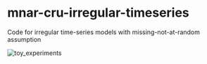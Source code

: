 # mnar-cru-irregular-timeseries
Code for irregular time-series models with missing-not-at-random assumption

![toy_experiments](https://github.com/tufts-ml/mnar-cru-irregular-timeseries/blob/main/toydata_extrapolation.png)
